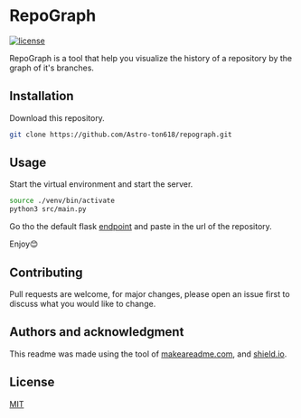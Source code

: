 # RepoGraph 

[![license](https://img.shields.io/github/license/Astro-ton618/repograph.svg)](https://github.com/Astro-ton618/repograph/blob/master/LICENSE)

RepoGraph is a tool that help you visualize the history of a repository by the graph of it's branches.

## Installation

Download this repository.
```zsh
git clone https://github.com/Astro-ton618/repograph.git
```

## Usage

Start the virtual environment and start the server.
```zsh
source ./venv/bin/activate
python3 src/main.py
```

Go tho the default flask [endpoint](http://127.0.0.1:5000/) and paste in the url of the repository.

Enjoy😊

## Contributing

Pull requests are welcome, for major changes, please open an issue first to discuss what you would like to change.

## Authors and acknowledgment

This readme was made using the tool of [makeareadme.com](https://www.makeareadme.com), and [shield.io](https://shields.io).

## License

[MIT](https://choosealicense.com/licenses/mit/)